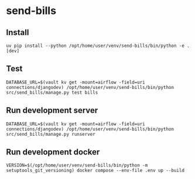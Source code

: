 # send-bills

## Install
```
uv pip install --python /opt/home/user/venv/send-bills/bin/python -e .[dev]
```

## Test
```
DATABASE_URL=$(vault kv get -mount=airflow -field=uri connections/djangodev) /opt/home/user/venv/send-bills/bin/python src/send_bills/manage.py test bills
```

## Run development server
```
DATABASE_URL=$(vault kv get -mount=airflow -field=uri connections/djangodev) /opt/home/user/venv/send-bills/bin/python src/send_bills/manage.py runserver
```

## Run development docker
```
VERSION=$(/opt/home/user/venv/send-bills/bin/python -m setuptools_git_versioning) docker compose --env-file .env up --build
```
